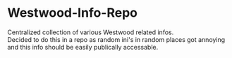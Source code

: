 # Westwood-Info-Repo
Centralized collection of various Westwood related infos.  
Decided to do this in a repo as random ini's in random places got annoying and this info should be easily publically accessable.
